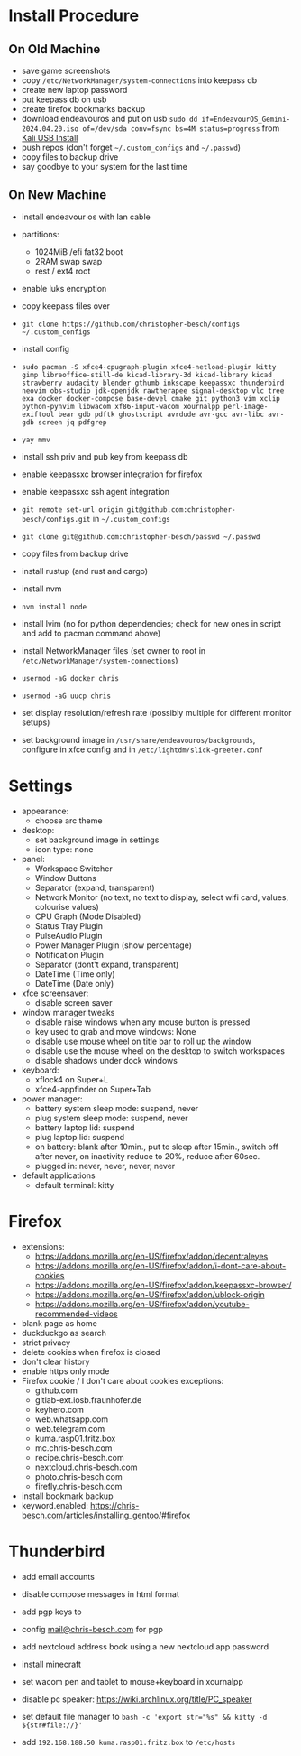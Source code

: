 # Install Procedure

## On Old Machine
- save game screenshots
- copy `/etc/NetworkManager/system-connections` into keepass db
- create new laptop password
- put keepass db on usb
- create firefox bookmarks backup
- download endeavouros and put on usb `sudo dd if=EndeavourOS_Gemini-2024.04.20.iso of=/dev/sda conv=fsync bs=4M status=progress`
    from [Kali USB Install](https://www.kali.org/docs/usb/live-usb-install-with-linux/#creating-a-bootable-kali-usb-drive-on-linux-dd-with-status)
- push repos (don't forget `~/.custom_configs` and `~/.passwd`)
- copy files to backup drive
- say goodbye to your system for the last time

## On New Machine
- install endeavour os with lan cable
- partitions:
    - 1024MiB  /efi fat32 boot
    - 2RAM      swap  swap
    - rest     /    ext4  root
- enable luks encryption

- copy keepass files over
- `git clone https://github.com/christopher-besch/configs ~/.custom_configs`
- install config
- `sudo pacman -S xfce4-cpugraph-plugin xfce4-netload-plugin kitty gimp libreoffice-still-de kicad-library-3d kicad-library kicad strawberry audacity blender gthumb inkscape keepassxc thunderbird neovim obs-studio jdk-openjdk rawtherapee signal-desktop vlc tree exa docker docker-compose base-devel cmake git python3 vim xclip python-pynvim libwacom xf86-input-wacom xournalpp perl-image-exiftool bear gdb pdftk ghostscript avrdude avr-gcc avr-libc avr-gdb screen jq pdfgrep`
- `yay mmv`

- install ssh priv and pub key from keepass db
- enable keepassxc browser integration for firefox
- enable keepassxc ssh agent integration
- `git remote set-url origin git@github.com:christopher-besch/configs.git` in `~/.custom_configs`
- `git clone git@github.com:christopher-besch/passwd ~/.passwd`

- copy files from backup drive
- install rustup (and rust and cargo)
- install nvm
- `nvm install node`
- install lvim (no for python dependencies; check for new ones in script and add to pacman command above)
- install NetworkManager files (set owner to root in `/etc/NetworkManager/system-connections`)
- `usermod -aG docker chris`
- `usermod -aG uucp chris`
- set display resolution/refresh rate (possibly multiple for different monitor setups)
- set background image in `/usr/share/endeavouros/backgrounds`, configure in xfce config and in `/etc/lightdm/slick-greeter.conf`

# Settings
- appearance:
    - choose arc theme
- desktop:
    - set background image in settings
    - icon type: none
- panel:
    - Workspace Switcher
    - Window Buttons
    - Separator (expand, transparent)
    - Network Monitor (no text, no text to display, select wifi card, values, colourise values)
    - CPU Graph (Mode Disabled)
    - Status Tray Plugin
    - PulseAudio Plugin
    - Power Manager Plugin (show percentage)
    - Notification Plugin
    - Separator (dont't expand, transparent)
    - DateTime (Time only)
    - DateTime (Date only)
- xfce screensaver:
    - disable screen saver
- window manager tweaks
    - disable raise windows when any mouse button is pressed
    - key used to grab and move windows: None
    - disable use mouse wheel on title bar to roll up the window
    - disable use the mouse wheel on the desktop to switch workspaces
    - disable shadows under dock windows
- keyboard:
    - xflock4 on Super+L
    - xfce4-appfinder on Super+Tab
- power manager:
    - battery system sleep mode: suspend, never
    - plug system sleep mode: suspend, never
    - battery laptop lid: suspend
    - plug laptop lid: suspend
    - on battery: blank after 10min., put to sleep after 15min., switch off after never, on inactivity reduce to 20%, reduce after 60sec.
    - plugged in: never, never, never, never
- default applications
    - default terminal: kitty

# Firefox
- extensions:
    - https://addons.mozilla.org/en-US/firefox/addon/decentraleyes
    - https://addons.mozilla.org/en-US/firefox/addon/i-dont-care-about-cookies
    - https://addons.mozilla.org/en-US/firefox/addon/keepassxc-browser/
    - https://addons.mozilla.org/en-US/firefox/addon/ublock-origin
    - https://addons.mozilla.org/en-US/firefox/addon/youtube-recommended-videos
- blank page as home
- duckduckgo as search
- strict privacy
- delete cookies when firefox is closed
- don't clear history
- enable https only mode
- Firefox cookie / I don't care about cookies exceptions:
    - github.com
    - gitlab-ext.iosb.fraunhofer.de
    - keyhero.com
    - web.whatsapp.com
    - web.telegram.com
    - kuma.rasp01.fritz.box
    - mc.chris-besch.com
    - recipe.chris-besch.com
    - nextcloud.chris-besch.com
    - photo.chris-besch.com
    - firefly.chris-besch.com
- install bookmark backup
- keyword.enabled: https://chris-besch.com/articles/installing_gentoo/#firefox

# Thunderbird
- add email accounts
- disable compose messages in html format
- add pgp keys to
- config mail@chris-besch.com for pgp
- add nextcloud address book using a new nextcloud app password

- install minecraft

- set wacom pen and tablet to mouse+keyboard in xournalpp
- disable pc speaker: https://wiki.archlinux.org/title/PC_speaker

- set default file manager to `bash -c 'export str="%s" && kitty -d ${str#file://}'`
- add `192.168.188.50 kuma.rasp01.fritz.box` to `/etc/hosts`
